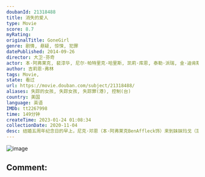 ```yaml
---
doubanId: 21318488
title: 消失的爱人
type: Movie
score: 8.7
myRating: 
originalTitle: GoneGirl
genre: 剧情, 悬疑, 惊悚, 犯罪
datePublished: 2014-09-26
director: 大卫·芬奇
actor: 本·阿弗莱克, 裴淳华, 尼尔·帕特里克·哈里斯, 凯莉·库恩, 泰勒·派瑞, 金·迪肯斯, 米西·派勒, 波伊德·霍布鲁克, 艾米丽·拉塔科斯基, 雪拉·渥德, 派屈克·福吉特, 斯科特·麦克纳里, 凯西·威尔逊, 李·诺里斯, 罗拉·科克, 凯瑟琳·罗斯·帕金斯, 大卫·科列侬, 莱昂纳德·凯利, 南希·德马尔斯, 劳伦·格莱齐尔, 萨赫丽玛
author: 吉莉恩·弗林
tags: Movie, 
state: 看过
url: https://movie.douban.com/subject/21318488/
aliases: 失踪的女孩, 失踪女孩, 失踪罪(港), 控制(台)
country: 美国
language: 英语
IMDb: tt2267998
time: 149分钟
createTime: 2023-01-24 01:08:34
collectionDate: 2020-11-04
desc: 结婚五周年纪念日的早上，尼克·邓恩（本·阿弗莱克BenAffleck饰）来到妹妹玛戈（凯莉·库恩CarrieCoon饰）的酒吧，咒骂抱怨那个曾经彼此恩爱缠绵的妻子艾米（罗莎蒙德·派克Ro...
---
```


![image](p2221768894.jpg)

Comment: 
---

